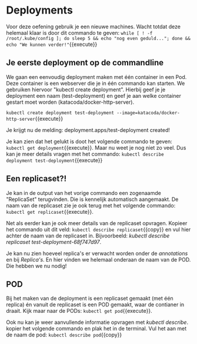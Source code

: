 # Deployments
Voor deze oefening gebruik je een nieuwe machines. Wacht totdat deze helemaal klaar is door dit commando te geven:
`while [ ! -f /root/.kube/config ]; do sleep 5 && echo "nog even geduld..."; done && echo "We kunnen verder!"`{{execute}}

## Je eerste deployment op de commandline
We gaan een eenvoudig deployment maken met één container in een Pod. Deze container is een webserver die je in één commando kan starten. We gebruiken hiervoor "kubectl create deployment". Hierbij geef je je deployment een naam (test-deployment) en geef je aan welke container gestart moet worden (katacoda/docker-http-server).

`kubectl create deployment test-deployment --image=katacoda/docker-http-server`{{execute}}

Je krijgt nu de melding: deployment.apps/test-deployment created!

Je kan zien dat het gelukt is doot het volgende commando te geven: `kubectl get deployment`{{execute}}. Maar nu weet je nog niet zo veel. Dus kan je meer details vragen met het commando: `kubectl describe deployment test-deployment`{{execute}}

## Een replicaset?!
Je kan in de output van het vorige commando een zogenaamde "ReplicaSet" terugvinden. Die is kennelijk automatisch aangemaakt. 
De naam van de replicaset zie je ook terug met het volgende commando: `kubectl get replicaset`{{execute}}.

Net als eerder kan je ook meer details van de replicaset opvragen. Kopieer het commando uit dit veld: `kubectl describe replicaset`{{copy}} en vul hier achter de naam van de replicaset in. Bijvoorbeeld: *kubectl describe replicaset test-deployment-68f747d97*.

Je kan nu zien hoeveel replica's er verwacht worden onder de *annotations* en bij *Replica's*. En hier vinden we helemaal onderaan de naam van de POD. Die hebben we nu nodig!

## POD
Bij het maken van de deployment is een replicaset gemaakt (met één replica) én vanuit de replicaset is een POD gemaakt, waar de contianer in draait. Kijk maar naar de PODs: `kubectl get pod`{{execute}}.  

Ook nu kan je weer aanvullende informatie opvragen met *kubectl describe*. kopier het volgende commando en plak het in de terminal. Vul het aan met de naam de pod: `kubectl describe pod`{{copy}}
